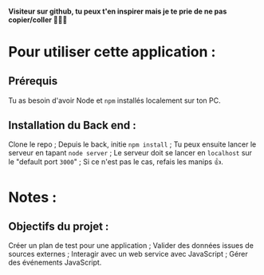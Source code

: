 #### Visiteur sur github, tu peux t'en inspirer mais je te prie de ne pas copier/coller 🙇‍♀️🙏

# Pour utiliser cette application :
## Prérequis
Tu as besoin d'avoir Node et `npm` installés localement sur ton PC.

## Installation du Back end :
Clone le repo ;
Depuis le back, initie `npm install` ;
Tu peux ensuite lancer le serveur en tapant `node server` ; 
Le serveur doit se lancer en `localhost` sur le "default port `3000`" ;
Si ce n'est pas le cas, refais les manips 👍.

# Notes :
## Objectifs du projet :
Créer un plan de test pour une application ;
Valider des données issues de sources externes ;
Interagir avec un web service avec JavaScript ;
Gérer des événements JavaScript.